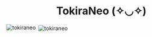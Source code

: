 <h1 align="center">TokiraNeo (✧◡✧)</h1>

<p><img align="left" src="https://github-readme-stats.vercel.app/api/top-langs?username=tokiraneo&show_icons=true&theme=dracula&title_color=f4a4e9&text_color=6fc5fb&bg_color=ffffff&locale=en&layout=compact" alt="tokiraneo" /></p>

<p>&nbsp;<img align="center" src="https://github-readme-stats.vercel.app/api?username=tokiraneo&show_icons=true&theme=dracula&title_color=dba4f4&text_color=56fbc4&bg_color=ffffff&locale=en" alt="tokiraneo" /></p>
